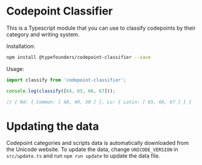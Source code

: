 # Codepoint Classifier

This is a Typescript module that you can use to classify codepoints by their category and writing system.

Installation:
```sh
npm install @typefounders/codepoint-classifier --save
```

Usage:
```js
import classify from 'codepoint-classifier';

console.log(classify([64, 65, 66, 67]));

// { Nd: { Common: [ 48, 49, 50 ] }, Lu: { Latin: [ 65, 66, 67 ] } }
```

# Updating the data

Codepoint categories and scripts data is automatically downloaded from the Unicode website. To update the data, change `UNICODE_VERSION` in `src/update.ts` and run `npm run update` to update the data file. 
